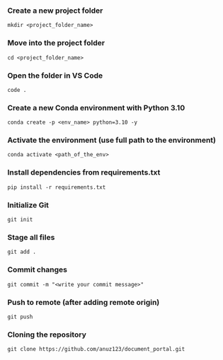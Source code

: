 ### Create a new project folder
```
mkdir <project_folder_name>
```
### Move into the project folder
```
cd <project_folder_name>
```
### Open the folder in VS Code
```
code .
```
### Create a new Conda environment with Python 3.10
```
conda create -p <env_name> python=3.10 -y
```
### Activate the environment (use full path to the environment)
```
conda activate <path_of_the_env>
```
### Install dependencies from requirements.txt
```
pip install -r requirements.txt
```
### Initialize Git
```
git init
```
### Stage all files
```
git add .
```
### Commit changes
```
git commit -m "<write your commit message>"
```
### Push to remote (after adding remote origin)
```
git push
```
### Cloning the repository
```
git clone https://github.com/anuz123/document_portal.git
```